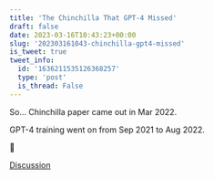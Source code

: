 ```yaml
---
title: 'The Chinchilla That GPT-4 Missed'
draft: false
date: 2023-03-16T10:43:23+00:00
slug: '202303161043-chinchilla-gpt4-missed'
is_tweet: true
tweet_info:
  id: '1636211535126368257'
  type: 'post'
  is_thread: False
---
```




So… Chinchilla paper came out in Mar 2022.

GPT-4 training went on from Sep 2021 to Aug 2022.

🤔

[Discussion](https://x.com/sytelus/status/1636211535126368257)
